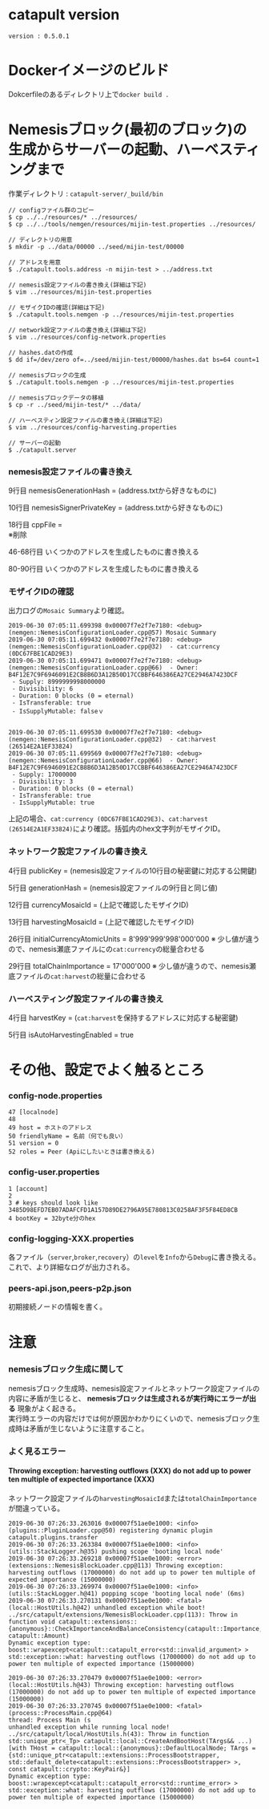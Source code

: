 # catapult version

`version : 0.5.0.1`

# Dockerイメージのビルド

Dokcerfileのあるディレクトリ上で`docker build .`

# Nemesisブロック(最初のブロック)の生成からサーバーの起動、ハーベスティングまで

作業ディレクトリ : `catapult-server/_build/bin`

```no_attr
// configファイル群のコピー
$ cp ../../resources/* ../resources/
$ cp ../../tools/nemgen/resources/mijin-test.properties ../resources/

// ディレクトリの用意
$ mkdir -p ../data/00000 ../seed/mijin-test/00000

// アドレスを用意
$ ./catapult.tools.address -n mijin-test > ../address.txt

// nemesis設定ファイルの書き換え(詳細は下記)
$ vim ../resources/mijin-test.properties

// モザイクIDの確認(詳細は下記)
$ ./catapult.tools.nemgen -p ../resources/mijin-test.properties

// network設定ファイルの書き換え(詳細は下記)
$ vim ../resources/config-network.properties

// hashes.datの作成
$ dd if=/dev/zero of=../seed/mijin-test/00000/hashes.dat bs=64 count=1

// nemesisブロックの生成
$ ./catapult.tools.nemgen -p ../resources/mijin-test.properties

// nemesisブロックデータの移植
$ cp -r ../seed/mijin-test/* ../data/

// ハーベスティン設定ファイルの書き換え(詳細は下記)
$ vim ../resources/config-harvesting.properties

// サーバーの起動
$ ./catapult.server
```

### nemesis設定ファイルの書き換え
9行目 nemesisGenerationHash = (address.txtから好きなものに)  

10行目 nemesisSignerPrivateKey = (address.txtから好きなものに)

18行目 cppFile =  
※削除

46-68行目 いくつかのアドレスを生成したものに書き換える

80-90行目 いくつかのアドレスを生成したものに書き換える

### モザイクIDの確認

出力ログの`Mosaic Summary`より確認。

```
2019-06-30 07:05:11.699398 0x00007f7e2f7e7180: <debug> (nemgen::NemesisConfigurationLoader.cpp@57) Mosaic Summary
2019-06-30 07:05:11.699432 0x00007f7e2f7e7180: <debug> (nemgen::NemesisConfigurationLoader.cpp@32)  - cat:currency (0DC67FBE1CAD29E3)
2019-06-30 07:05:11.699471 0x00007f7e2f7e7180: <debug> (nemgen::NemesisConfigurationLoader.cpp@66)  - Owner: B4F12E7C9F6946091E2CB8B6D3A12B50D17CCBBF646386EA27CE2946A7423DCF
 - Supply: 8999999998000000
 - Divisibility: 6
 - Duration: 0 blocks (0 = eternal)
 - IsTransferable: true
 - IsSupplyMutable: falseｖ


2019-06-30 07:05:11.699530 0x00007f7e2f7e7180: <debug> (nemgen::NemesisConfigurationLoader.cpp@32)  - cat:harvest (26514E2A1EF33824)
2019-06-30 07:05:11.699569 0x00007f7e2f7e7180: <debug> (nemgen::NemesisConfigurationLoader.cpp@66)  - Owner: B4F12E7C9F6946091E2CB8B6D3A12B50D17CCBBF646386EA27CE2946A7423DCF
 - Supply: 17000000
 - Divisibility: 3
 - Duration: 0 blocks (0 = eternal)
 - IsTransferable: true
 - IsSupplyMutable: true
```

上記の場合、`cat:currency (0DC67FBE1CAD29E3)`、`cat:harvest (26514E2A1EF33824)`により確認。括弧内のhex文字列がモザイクID。

### ネットワーク設定ファイルの書き換え

4行目 publicKey = (nemesis設定ファイルの10行目の秘密鍵に対応する公開鍵)

5行目 generationHash = (nemesis設定ファイルの9行目と同じ値)

12行目 currencyMosaicId = (上記で確認したモザイクID)

13行目 harvestingMosaicId = (上記で確認したモザイクID)

26行目 initialCurrencyAtomicUnits = 8'999'999'998'000'000
※ 少し値が違うので、nemesis瀬底ファイルにの`cat:currency`の総量合わせる

29行目 totalChainImportance = 17'000'000
※ 少し値が違うので、nemesis瀬底ファイルの`cat:harvest`の総量に合わせる

### ハーベスティング設定ファイルの書き換え

4行目 harvestKey = (`cat:harvest`を保持するアドレスに対応する秘密鍵)

5行目 isAutoHarvestingEnabled = true

# その他、設定でよく触るところ

### config-node.properties

```no_attr
47 [localnode]
48
49 host = ホストのアドレス
50 friendlyName = 名前（何でも良い）
51 version = 0
52 roles = Peer (Apiにしたいときは書き換える)
```

### config-user.properties

```no_attr
1 [account]
2
3 # keys should look like 3485D98EFD7EB07ADAFCFD1A157D89DE2796A95E780813C0258AF3F5F84ED8CB
4 bootKey = 32byte分のhex
```

### config-logging-XXX.properties

各ファイル（`server`,`broker`,`recovery`）の`level`を`Info`から`Debug`に書き換える。これで、より詳細なログが出力される。

### peers-api.json,peers-p2p.json

初期接続ノードの情報を書く。

# 注意

### nemesisブロック生成に関して

nemesisブロック生成時、nemesis設定ファイルとネットワーク設定ファイルの内容に矛盾が生じると、 **nemesisブロックは生成されるが実行時にエラーが出る** 現象がよく起きる。  
実行時エラーの内容だけでは何が原因かわかりにくいので、nemesisブロック生成時は矛盾が生じないように注意すること。

### よく見るエラー

#### Throwing exception: harvesting outflows (XXX) do not add up to power ten multiple of expected importance (XXX)  

ネットワーク設定ファイルの`harvestingMosaicId`または`totalChainImportance`が間違っている。

```no_attr
2019-06-30 07:26:33.263016 0x00007f51ae0e1000: <info> (plugins::PluginLoader.cpp@50) registering dynamic plugin catapult.plugins.transfer
2019-06-30 07:26:33.263384 0x00007f51ae0e1000: <info> (utils::StackLogger.h@35) pushing scope 'booting local node'
2019-06-30 07:26:33.269218 0x00007f51ae0e1000: <error> (extensions::NemesisBlockLoader.cpp@113) Throwing exception: harvesting outflows (17000000) do not add up to power ten multiple of expected importance (15000000)
2019-06-30 07:26:33.269974 0x00007f51ae0e1000: <info> (utils::StackLogger.h@41) popping scope 'booting local node' (6ms)
2019-06-30 07:26:33.270131 0x00007f51ae0e1000: <fatal> (local::HostUtils.h@42) unhandled exception while boot!
../src/catapult/extensions/NemesisBlockLoader.cpp(113): Throw in function void catapult::extensions::{anonymous}::CheckImportanceAndBalanceConsistency(catapult::Importance, catapult::Amount)
Dynamic exception type: boost::wrapexcept<catapult::catapult_error<std::invalid_argument> >
std::exception::what: harvesting outflows (17000000) do not add up to power ten multiple of expected importance (15000000)

2019-06-30 07:26:33.270479 0x00007f51ae0e1000: <error> (local::HostUtils.h@43) Throwing exception: harvesting outflows (17000000) do not add up to power ten multiple of expected importance (15000000)
2019-06-30 07:26:33.270745 0x00007f51ae0e1000: <fatal> (process::ProcessMain.cpp@64)
thread: Process Main (s
unhandled exception while running local node!
../src/catapult/local/HostUtils.h(43): Throw in function std::unique_ptr<_Tp> catapult::local::CreateAndBootHost(TArgs&& ...) [with THost = catapult::local::{anonymous}::DefaultLocalNode; TArgs = {std::unique_ptr<catapult::extensions::ProcessBootstrapper, std::default_delete<catapult::extensions::ProcessBootstrapper> >, const catapult::crypto::KeyPair&}]
Dynamic exception type: boost::wrapexcept<catapult::catapult_error<std::runtime_error> >
std::exception::what: harvesting outflows (17000000) do not add up to power ten multiple of expected importance (15000000)
```
